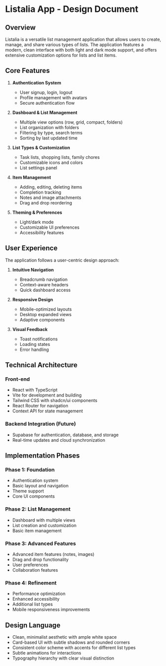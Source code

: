 # Listalia App - Design Document

## Overview
Listalia is a versatile list management application that allows users to create, manage, and share various types of lists. The application features a modern, clean interface with both light and dark mode support, and offers extensive customization options for lists and list items.

## Core Features
1. **Authentication System**
   - User signup, login, logout
   - Profile management with avatars
   - Secure authentication flow

2. **Dashboard & List Management**
   - Multiple view options (row, grid, compact, folders)
   - List organization with folders
   - Filtering by type, search terms
   - Sorting by last updated time

3. **List Types & Customization**
   - Task lists, shopping lists, family chores
   - Customizable icons and colors
   - List settings panel

4. **Item Management**
   - Adding, editing, deleting items
   - Completion tracking
   - Notes and image attachments
   - Drag and drop reordering

5. **Theming & Preferences**
   - Light/dark mode
   - Customizable UI preferences
   - Accessibility features

## User Experience
The application follows a user-centric design approach:

1. **Intuitive Navigation**
   - Breadcrumb navigation
   - Context-aware headers
   - Quick dashboard access

2. **Responsive Design**
   - Mobile-optimized layouts
   - Desktop expanded views
   - Adaptive components

3. **Visual Feedback**
   - Toast notifications
   - Loading states
   - Error handling

## Technical Architecture

### Front-end
- React with TypeScript
- Vite for development and building
- Tailwind CSS with shadcn/ui components
- React Router for navigation
- Context API for state management

### Backend Integration (Future)
- Supabase for authentication, database, and storage
- Real-time updates and cloud synchronization

## Implementation Phases

### Phase 1: Foundation
- Authentication system
- Basic layout and navigation
- Theme support
- Core UI components

### Phase 2: List Management
- Dashboard with multiple views
- List creation and customization
- Basic item management

### Phase 3: Advanced Features
- Advanced item features (notes, images)
- Drag and drop functionality
- User preferences
- Collaboration features

### Phase 4: Refinement
- Performance optimization
- Enhanced accessibility
- Additional list types
- Mobile responsiveness improvements

## Design Language
- Clean, minimalist aesthetic with ample white space
- Card-based UI with subtle shadows and rounded corners
- Consistent color scheme with accents for different list types
- Subtle animations for interactions
- Typography hierarchy with clear visual distinction